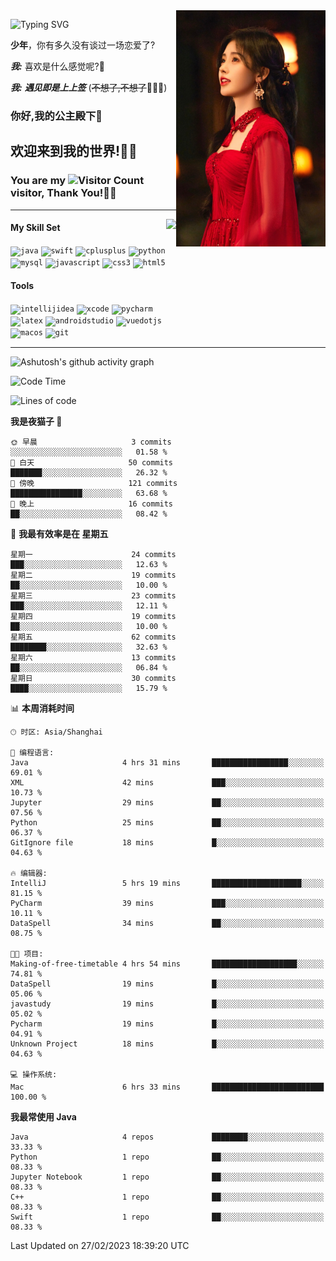 <!-- **wql521/wql521** is a ✨ _special_ ✨ repository because its `README.md` (this file) appears on your GitHub profile. -->
<img align="right" width=239 src="https://github.com/wql521/wql521/blob/main/鞠婧祎.jpg">

![Typing SVG](https://readme-typing-svg.demolab.com?font=Fira+Code&weight=700&size=31&pause=1000&width=500&height=55&lines=Hi+there%2C+I%E2%80%98m+%E5%B0%98%E4%B8%96%E7%83%9F%E9%9B%A8%E5%AE%A2+!+%F0%9F%AB%B6%F0%9F%8F%BB;%E4%BD%A0%E5%A5%BD%2C+%E6%88%91%E6%98%AF+%E5%B0%98%E4%B8%96%E7%83%9F%E9%9B%A8%E5%AE%A2+!+%F0%9F%AB%B6%F0%9F%8F%BB)

  **少年**，你有多久没有谈过一场恋爱了?
    
  ***我:*** 喜欢是什么感觉呢?🤔
 
  ***我:*** ***遇见即是上上签*** (~~不想了,不想了~~🤦🏻‍♂️)
  ### 你好,我的公主殿下👑
## **欢迎来到我的世界!🥳🥳**

### You are my ![Visitor Count](https://profile-counter.glitch.me/wql521/count.svg) visitor, Thank You!🎉🎉
---


<!-- github-stats:start -->
<img align="right" height="168" src="https://github-readme-stats.vercel.app/api?username=wql521&show_icons=true&count_private=true&locale=cn"/>
<!-- github-stats:end -->


#### My Skill Set
<!-- languages:start -->
<!-- prettier-ignore-start -->
<!-- markdownlint-disable -->
<code><img height="20" src="http://simpleicons.p2hp.com/icons/java.svg" alt="java" /></code>
<code><img height="20" src="https://cdn.simpleicons.org/swift" alt="swift" /></code>
<code><img height="20" src="https://cdn.simpleicons.org/cplusplus" alt="cplusplus" /></code>
<code><img height="20" src="https://cdn.simpleicons.org/python" alt="python" /></code>
<code><img height="20" src="https://cdn.simpleicons.org/mysql" alt="mysql" /></code>
<code><img height="20" src="https://cdn.simpleicons.org/javascript" alt="javascript" /></code>
<code><img height="20" src="https://cdn.simpleicons.org/css3" alt="css3" /></code>
<code><img height="20" src="https://cdn.simpleicons.org/html5" alt="html5" /></code>
<!-- markdownlint-restore -->
<!-- prettier-ignore-end -->

<!-- languages:end -->

#### Tools

<!-- tools:start -->
<!-- prettier-ignore-start -->
<!-- markdownlint-disable -->
<code><img height="20" src="https://cdn.simpleicons.org/intellijidea" alt="intellijidea" /></code>
<code><img height="20" src="https://cdn.simpleicons.org/xcode" alt="xcode" /></code>
<code><img height="20" src="https://cdn.simpleicons.org/pycharm" alt="pycharm" /></code>
<code><img height="20" src="https://cdn.simpleicons.org/latex" alt="latex" /></code>
<code><img height="20" src="https://cdn.simpleicons.org/androidstudio" alt="androidstudio" /></code>
<code><img height="20" src="https://cdn.simpleicons.org/vuedotjs" alt="vuedotjs" /></code>
<code><img height="20" src="https://cdn.simpleicons.org/macos" alt="macos" /></code>
<code><img height="20" src="https://cdn.simpleicons.org/git" alt="git" /></code>
<!-- markdownlint-restore -->
<!-- prettier-ignore-end -->

<!-- tools:end -->

___

![Ashutosh's github activity graph](https://github-readme-activity-graph.cyclic.app/graph?username=wql521&theme=github-light)


<!--START_SECTION:waka-->
![Code Time](http://img.shields.io/badge/Code%20Time-23%20hrs%2025%20mins-blue)

![Lines of code](https://img.shields.io/badge/%E4%BB%8E%E3%80%8CHello%20World%E3%80%8D%E8%B5%B7%E6%88%91%E5%B7%B2%E7%BB%8F%E5%86%99%E4%BA%86-27.3%20thousand%20%E8%A1%8C%E4%BB%A3%E7%A0%81-blue)

**我是夜猫子 🦉** 

```text
🌞 早晨                     3 commits           ░░░░░░░░░░░░░░░░░░░░░░░░░   01.58 % 
🌆 白天                     50 commits          ███████░░░░░░░░░░░░░░░░░░   26.32 % 
🌃 傍晚                     121 commits         ████████████████░░░░░░░░░   63.68 % 
🌙 晚上                     16 commits          ██░░░░░░░░░░░░░░░░░░░░░░░   08.42 % 
```
📅 **我最有效率是在 星期五** 

```text
星期一                      24 commits          ███░░░░░░░░░░░░░░░░░░░░░░   12.63 % 
星期二                      19 commits          ██░░░░░░░░░░░░░░░░░░░░░░░   10.00 % 
星期三                      23 commits          ███░░░░░░░░░░░░░░░░░░░░░░   12.11 % 
星期四                      19 commits          ██░░░░░░░░░░░░░░░░░░░░░░░   10.00 % 
星期五                      62 commits          ████████░░░░░░░░░░░░░░░░░   32.63 % 
星期六                      13 commits          ██░░░░░░░░░░░░░░░░░░░░░░░   06.84 % 
星期日                      30 commits          ████░░░░░░░░░░░░░░░░░░░░░   15.79 % 
```


📊 **本周消耗时间** 

```text
🕑︎ 时区: Asia/Shanghai

💬 编程语言: 
Java                     4 hrs 31 mins       █████████████████░░░░░░░░   69.01 % 
XML                      42 mins             ███░░░░░░░░░░░░░░░░░░░░░░   10.73 % 
Jupyter                  29 mins             ██░░░░░░░░░░░░░░░░░░░░░░░   07.56 % 
Python                   25 mins             ██░░░░░░░░░░░░░░░░░░░░░░░   06.37 % 
GitIgnore file           18 mins             █░░░░░░░░░░░░░░░░░░░░░░░░   04.63 % 

🔥 编辑器: 
IntelliJ                 5 hrs 19 mins       ████████████████████░░░░░   81.15 % 
PyCharm                  39 mins             ███░░░░░░░░░░░░░░░░░░░░░░   10.11 % 
DataSpell                34 mins             ██░░░░░░░░░░░░░░░░░░░░░░░   08.75 % 

🐱‍💻 项目: 
Making-of-free-timetable 4 hrs 54 mins       ███████████████████░░░░░░   74.81 % 
DataSpell                19 mins             █░░░░░░░░░░░░░░░░░░░░░░░░   05.06 % 
javastudy                19 mins             █░░░░░░░░░░░░░░░░░░░░░░░░   05.02 % 
Pycharm                  19 mins             █░░░░░░░░░░░░░░░░░░░░░░░░   04.91 % 
Unknown Project          18 mins             █░░░░░░░░░░░░░░░░░░░░░░░░   04.63 % 

💻 操作系统: 
Mac                      6 hrs 33 mins       █████████████████████████   100.00 % 
```

**我最常使用 Java** 

```text
Java                     4 repos             ████████░░░░░░░░░░░░░░░░░   33.33 % 
Python                   1 repo              ██░░░░░░░░░░░░░░░░░░░░░░░   08.33 % 
Jupyter Notebook         1 repo              ██░░░░░░░░░░░░░░░░░░░░░░░   08.33 % 
C++                      1 repo              ██░░░░░░░░░░░░░░░░░░░░░░░   08.33 % 
Swift                    1 repo              ██░░░░░░░░░░░░░░░░░░░░░░░   08.33 % 
```




 Last Updated on 27/02/2023 18:39:20 UTC
<!--END_SECTION:waka-->


